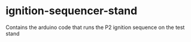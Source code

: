 # ignition-sequencer-stand
Contains the arduino code that runs the P2 ignition sequence on the test stand
